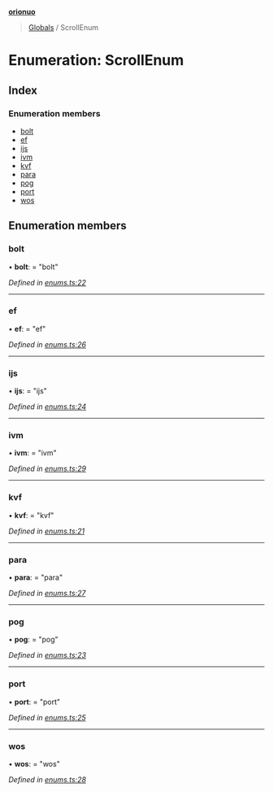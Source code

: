 **[orionuo](../README.md)**

> [Globals](../globals.md) / ScrollEnum

# Enumeration: ScrollEnum

## Index

### Enumeration members

* [bolt](scrollenum.md#bolt)
* [ef](scrollenum.md#ef)
* [ijs](scrollenum.md#ijs)
* [ivm](scrollenum.md#ivm)
* [kvf](scrollenum.md#kvf)
* [para](scrollenum.md#para)
* [pog](scrollenum.md#pog)
* [port](scrollenum.md#port)
* [wos](scrollenum.md#wos)

## Enumeration members

### bolt

•  **bolt**:  = "bolt"

*Defined in [enums.ts:22](https://github.com/msviha/orionuo/blob/597f2ef/src/enums.ts#L22)*

___

### ef

•  **ef**:  = "ef"

*Defined in [enums.ts:26](https://github.com/msviha/orionuo/blob/597f2ef/src/enums.ts#L26)*

___

### ijs

•  **ijs**:  = "ijs"

*Defined in [enums.ts:24](https://github.com/msviha/orionuo/blob/597f2ef/src/enums.ts#L24)*

___

### ivm

•  **ivm**:  = "ivm"

*Defined in [enums.ts:29](https://github.com/msviha/orionuo/blob/597f2ef/src/enums.ts#L29)*

___

### kvf

•  **kvf**:  = "kvf"

*Defined in [enums.ts:21](https://github.com/msviha/orionuo/blob/597f2ef/src/enums.ts#L21)*

___

### para

•  **para**:  = "para"

*Defined in [enums.ts:27](https://github.com/msviha/orionuo/blob/597f2ef/src/enums.ts#L27)*

___

### pog

•  **pog**:  = "pog"

*Defined in [enums.ts:23](https://github.com/msviha/orionuo/blob/597f2ef/src/enums.ts#L23)*

___

### port

•  **port**:  = "port"

*Defined in [enums.ts:25](https://github.com/msviha/orionuo/blob/597f2ef/src/enums.ts#L25)*

___

### wos

•  **wos**:  = "wos"

*Defined in [enums.ts:28](https://github.com/msviha/orionuo/blob/597f2ef/src/enums.ts#L28)*
